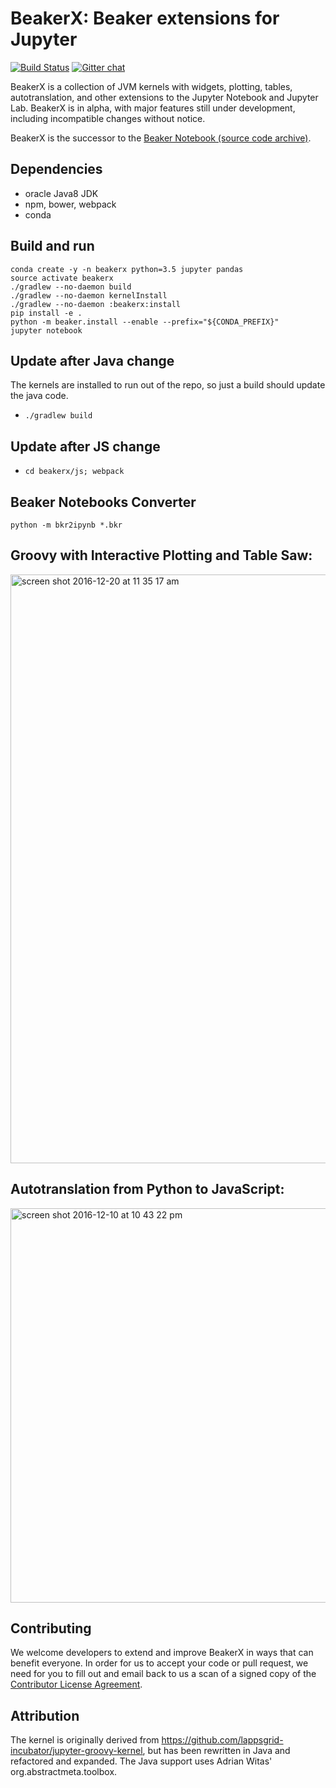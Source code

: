 <!--
    Copyright 2017 TWO SIGMA OPEN SOURCE, LLC

    Licensed under the Apache License, Version 2.0 (the "License");
    you may not use this file except in compliance with the License.
    You may obtain a copy of the License at

           http://www.apache.org/licenses/LICENSE-2.0

    Unless required by applicable law or agreed to in writing, software
    distributed under the License is distributed on an "AS IS" BASIS,
    WITHOUT WARRANTIES OR CONDITIONS OF ANY KIND, either express or implied.
    See the License for the specific language governing permissions and
    limitations under the License.
-->

# BeakerX: Beaker extensions for Jupyter

[![Build Status](http://ec2-54-175-192-115.compute-1.amazonaws.com:8080/buildStatus/icon?job=BeakerX%20master)](http://ec2-54-175-192-115.compute-1.amazonaws.com:8080/job/BeakerX%20master)
[![Gitter chat](https://badges.gitter.im/twosigma/beakerx.png)](https://gitter.im/twosigma/beakerx)

BeakerX is a collection of JVM kernels with widgets, plotting, tables,
autotranslation, and other extensions to the Jupyter Notebook and
Jupyter Lab.  BeakerX is in alpha, with major features still under
development, including incompatible changes without notice.

BeakerX is the successor to the [Beaker
Notebook (source code archive)](https://github.com/twosigma/beaker-notebook).

## Dependencies

* oracle Java8 JDK
* npm, bower, webpack
* conda

## Build and run


```
conda create -y -n beakerx python=3.5 jupyter pandas
source activate beakerx
./gradlew --no-daemon build
./gradlew --no-daemon kernelInstall
./gradlew --no-daemon :beakerx:install
pip install -e .
python -m beaker.install --enable --prefix="${CONDA_PREFIX}"
jupyter notebook
```

## Update after Java change
The kernels are installed to run out of the repo, so just a build should update the java code.
* `./gradlew build`

## Update after JS change

* `cd beakerx/js; webpack`

## Beaker Notebooks Converter
```
python -m bkr2ipynb *.bkr
```

## Groovy with Interactive Plotting and Table Saw:
<img width="942" alt="screen shot 2016-12-20 at 11 35 17 am" src="https://cloud.githubusercontent.com/assets/963093/21402566/1680b928-c787-11e6-8acf-dc4fdeba0651.png">

## Autotranslation from Python to JavaScript:
<img width="631" alt="screen shot 2016-12-10 at 10 43 22 pm" src="https://cloud.githubusercontent.com/assets/963093/21077947/261def64-bf2a-11e6-8518-4845caf75690.png">

## Contributing

We welcome developers to extend and improve BeakerX in ways that can
benefit everyone. In order for us to accept your code or pull request,
we need for you to fill out and email back to us a scan of a signed copy of the
[Contributor License Agreement](http://beakernotebook.com/cla.zip).

## Attribution

The kernel is originally derived from https://github.com/lappsgrid-incubator/jupyter-groovy-kernel, but has been rewritten in Java and refactored and expanded.
The Java support uses Adrian Witas' org.abstractmeta.toolbox.
